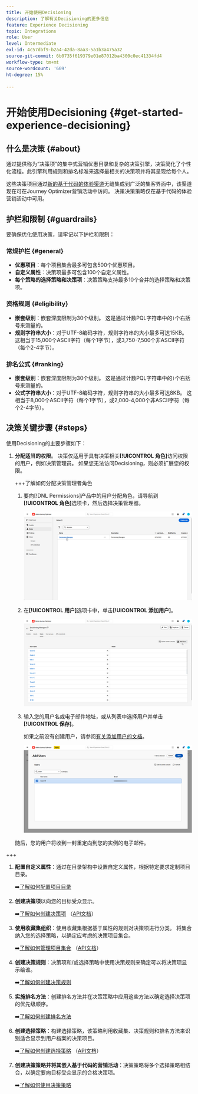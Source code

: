 ```yaml
---
title: 开始使用Decisioning
description: 了解有关Decisioning的更多信息
feature: Experience Decisioning
topic: Integrations
role: User
level: Intermediate
exl-id: 4c57dbf9-b2a4-42da-8aa3-5a1b3a475a32
source-git-commit: 6b0735f619379e01e87012ba4300c0ec41334fd4
workflow-type: tm+mt
source-wordcount: '609'
ht-degree: 15%

---
```


# 开始使用Decisioning {#get-started-experience-decisioning}

## 什么是决策 {#about}

通过提供称为“决策项”的集中式营销优惠目录和复杂的决策引擎，决策简化了个性化流程。此引擎利用规则和排名标准来选择最相关的决策项并将其呈现给每个人。

这些决策项目通过[新的基于代码的体验渠道](https://experienceleague.adobe.com/en/docs/journey-optimizer/using/code-based-experience/get-started-code-based)无缝集成到广泛的集客界面中，该渠道现在可在Journey Optimizer营销活动中访问。 决策决策策略仅在基于代码的体验营销活动中可用。

## 护栏和限制 {#guardrails}

要确保优化使用决策，请牢记以下护栏和限制：

### 常规护栏 {#general}

* **优惠项目**：每个项目集合最多可包含500个优惠项目。
* **自定义属性**：决策项最多可包含100个自定义属性。
* **每个策略的选择策略和决策项**：决策策略支持最多10个合并的选择策略和决策项。

### 资格规则 {#eligibility}

* **嵌套级别**：嵌套深度限制为30个级别。 这是通过计数PQL字符串中的`)`个右括号来测量的。
* **规则字符串大小**：对于UTF-8编码字符，规则字符串的大小最多可达15KB。 这相当于15,000个ASCII字符（每个1字节），或3,750-7,500个非ASCII字符（每个2-4字节）。

### 排名公式 {#ranking}

* **嵌套级别**：嵌套深度限制为30个级别。 这是通过计数PQL字符串中的`)`个右括号来测量的。
* **公式字符串大小**：对于UTF-8编码字符，规则字符串的大小最多可达8KB。 这相当于8,000个ASCII字符（每个1字节），或2,000-4,000个非ASCII字符（每个2-4字节）。

## 决策关键步骤 {#steps}

使用Decisioning的主要步骤如下：

1. **分配适当的权限**。 决策仅适用于具有决策相关&#x200B;**[!UICONTROL 角色]**&#x200B;访问权限的用户，例如决策管理员。 如果您无法访问Decisioning，则必须扩展您的权限。

   +++了解如何分配决策管理者角色

   1. 要向[!DNL Permissions]产品中的用户分配角色，请导航到&#x200B;**[!UICONTROL 角色]**&#x200B;选项卡，然后选择决策管理器。

      ![](assets/decision_permission_1.png)

   1. 在&#x200B;**[!UICONTROL 用户]**&#x200B;选项卡中，单击&#x200B;**[!UICONTROL 添加用户]**。

      ![](assets/decision_permission_2.png)

   1. 输入您的用户名或电子邮件地址，或从列表中选择用户并单击&#x200B;**[!UICONTROL 保存]**。

      如果之前没有创建用户，请参阅[有关添加用户的文档](https://experienceleague.adobe.com/zh-hans/docs/experience-platform/access-control/ui/users)。

      ![](assets/decision_permission_3.png)

   随后，您的用户将收到一封重定向到您的实例的电子邮件。

+++

1. **配置自定义属性**：通过在目录架构中设置自定义属性，根据特定要求定制项目目录。

   ➡️[了解如何配置项目目录](catalogs.md)

1. **创建决策项**&#x200B;以向您的目标受众显示。

   ➡️[了解如何创建决策项](items.md) （[API文档](api-reference/decisions-items/create.md)）

1. **使用收藏集组织**：使用收藏集根据基于属性的规则对决策项进行分类。 将集合纳入您的选择策略，以确定应考虑的决策项目集合。

   ➡️[了解如何管理项目集合](collections.md) （[API文档](api-reference/items-collections/create.md)）

1. **创建决策规则**：决策项和/或选择策略中使用决策规则来确定可以将决策项显示给谁。

   ➡️[了解如何创建决策规则](rules.md)

1. **实施排名方法**：创建排名方法并在决策策略中应用这些方法以确定选择决策项的优先级顺序。

   ➡️[了解如何创建排名方法](ranking.md)

1. **创建选择策略**：构建选择策略，该策略利用收藏集、决策规则和排名方法来识别适合显示到用户档案的决策项目。

   ➡️[了解如何创建选择策略](selection-strategies.md) （[API文档](api-reference/selection-strategies/create.md)）

1. **创建决策策略并将其嵌入基于代码的营销活动**：决策策略将多个选择策略相结合，以确定要向目标受众显示的合格决策项。

   ➡️[了解如何使用决策策略](create-decision.md)
